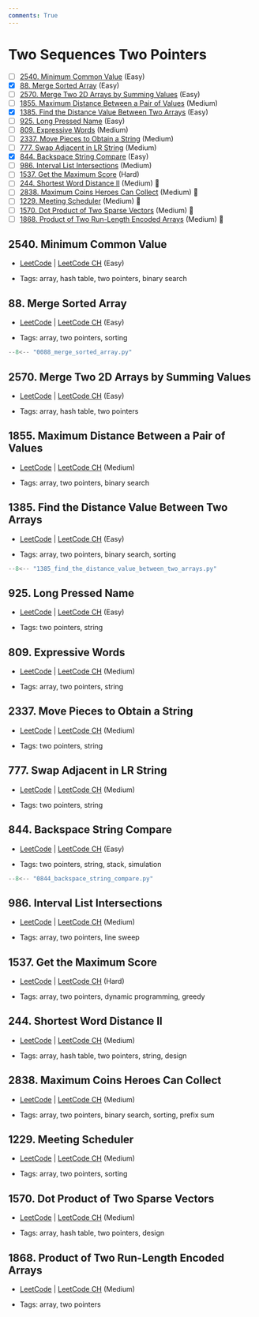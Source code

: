 ```yaml
---
comments: True
---
```


# Two Sequences Two Pointers

- [ ] [2540. Minimum Common Value](https://leetcode.cn/problems/minimum-common-value/) (Easy)
- [x] [88. Merge Sorted Array](https://leetcode.cn/problems/merge-sorted-array/) (Easy)
- [ ] [2570. Merge Two 2D Arrays by Summing Values](https://leetcode.cn/problems/merge-two-2d-arrays-by-summing-values/) (Easy)
- [ ] [1855. Maximum Distance Between a Pair of Values](https://leetcode.cn/problems/maximum-distance-between-a-pair-of-values/) (Medium)
- [x] [1385. Find the Distance Value Between Two Arrays](https://leetcode.cn/problems/find-the-distance-value-between-two-arrays/) (Easy)
- [ ] [925. Long Pressed Name](https://leetcode.cn/problems/long-pressed-name/) (Easy)
- [ ] [809. Expressive Words](https://leetcode.cn/problems/expressive-words/) (Medium)
- [ ] [2337. Move Pieces to Obtain a String](https://leetcode.cn/problems/move-pieces-to-obtain-a-string/) (Medium)
- [ ] [777. Swap Adjacent in LR String](https://leetcode.cn/problems/swap-adjacent-in-lr-string/) (Medium)
- [x] [844. Backspace String Compare](https://leetcode.cn/problems/backspace-string-compare/) (Easy)
- [ ] [986. Interval List Intersections](https://leetcode.cn/problems/interval-list-intersections/) (Medium)
- [ ] [1537. Get the Maximum Score](https://leetcode.cn/problems/get-the-maximum-score/) (Hard)
- [ ] [244. Shortest Word Distance II](https://leetcode.cn/problems/shortest-word-distance-ii/) (Medium) 👑
- [ ] [2838. Maximum Coins Heroes Can Collect](https://leetcode.cn/problems/maximum-coins-heroes-can-collect/) (Medium) 👑
- [ ] [1229. Meeting Scheduler](https://leetcode.cn/problems/meeting-scheduler/) (Medium) 👑
- [ ] [1570. Dot Product of Two Sparse Vectors](https://leetcode.cn/problems/dot-product-of-two-sparse-vectors/) (Medium) 👑
- [ ] [1868. Product of Two Run-Length Encoded Arrays](https://leetcode.cn/problems/product-of-two-run-length-encoded-arrays/) (Medium) 👑

## 2540. Minimum Common Value

-   [LeetCode](https://leetcode.com/problems/minimum-common-value/) | [LeetCode CH](https://leetcode.cn/problems/minimum-common-value/) (Easy)

-   Tags: array, hash table, two pointers, binary search

## 88. Merge Sorted Array

-   [LeetCode](https://leetcode.com/problems/merge-sorted-array/) | [LeetCode CH](https://leetcode.cn/problems/merge-sorted-array/) (Easy)

-   Tags: array, two pointers, sorting

```python title="88. Merge Sorted Array - Python Solution"
--8<-- "0088_merge_sorted_array.py"
```

## 2570. Merge Two 2D Arrays by Summing Values

-   [LeetCode](https://leetcode.com/problems/merge-two-2d-arrays-by-summing-values/) | [LeetCode CH](https://leetcode.cn/problems/merge-two-2d-arrays-by-summing-values/) (Easy)

-   Tags: array, hash table, two pointers

## 1855. Maximum Distance Between a Pair of Values

-   [LeetCode](https://leetcode.com/problems/maximum-distance-between-a-pair-of-values/) | [LeetCode CH](https://leetcode.cn/problems/maximum-distance-between-a-pair-of-values/) (Medium)

-   Tags: array, two pointers, binary search

## 1385. Find the Distance Value Between Two Arrays

-   [LeetCode](https://leetcode.com/problems/find-the-distance-value-between-two-arrays/) | [LeetCode CH](https://leetcode.cn/problems/find-the-distance-value-between-two-arrays/) (Easy)

-   Tags: array, two pointers, binary search, sorting

```python title="1385. Find the Distance Value Between Two Arrays - Python Solution"
--8<-- "1385_find_the_distance_value_between_two_arrays.py"
```

## 925. Long Pressed Name

-   [LeetCode](https://leetcode.com/problems/long-pressed-name/) | [LeetCode CH](https://leetcode.cn/problems/long-pressed-name/) (Easy)

-   Tags: two pointers, string

## 809. Expressive Words

-   [LeetCode](https://leetcode.com/problems/expressive-words/) | [LeetCode CH](https://leetcode.cn/problems/expressive-words/) (Medium)

-   Tags: array, two pointers, string

## 2337. Move Pieces to Obtain a String

-   [LeetCode](https://leetcode.com/problems/move-pieces-to-obtain-a-string/) | [LeetCode CH](https://leetcode.cn/problems/move-pieces-to-obtain-a-string/) (Medium)

-   Tags: two pointers, string

## 777. Swap Adjacent in LR String

-   [LeetCode](https://leetcode.com/problems/swap-adjacent-in-lr-string/) | [LeetCode CH](https://leetcode.cn/problems/swap-adjacent-in-lr-string/) (Medium)

-   Tags: two pointers, string

## 844. Backspace String Compare

-   [LeetCode](https://leetcode.com/problems/backspace-string-compare/) | [LeetCode CH](https://leetcode.cn/problems/backspace-string-compare/) (Easy)

-   Tags: two pointers, string, stack, simulation

```python title="844. Backspace String Compare - Python Solution"
--8<-- "0844_backspace_string_compare.py"
```

## 986. Interval List Intersections

-   [LeetCode](https://leetcode.com/problems/interval-list-intersections/) | [LeetCode CH](https://leetcode.cn/problems/interval-list-intersections/) (Medium)

-   Tags: array, two pointers, line sweep

## 1537. Get the Maximum Score

-   [LeetCode](https://leetcode.com/problems/get-the-maximum-score/) | [LeetCode CH](https://leetcode.cn/problems/get-the-maximum-score/) (Hard)

-   Tags: array, two pointers, dynamic programming, greedy

## 244. Shortest Word Distance II

-   [LeetCode](https://leetcode.com/problems/shortest-word-distance-ii/) | [LeetCode CH](https://leetcode.cn/problems/shortest-word-distance-ii/) (Medium)

-   Tags: array, hash table, two pointers, string, design

## 2838. Maximum Coins Heroes Can Collect

-   [LeetCode](https://leetcode.com/problems/maximum-coins-heroes-can-collect/) | [LeetCode CH](https://leetcode.cn/problems/maximum-coins-heroes-can-collect/) (Medium)

-   Tags: array, two pointers, binary search, sorting, prefix sum

## 1229. Meeting Scheduler

-   [LeetCode](https://leetcode.com/problems/meeting-scheduler/) | [LeetCode CH](https://leetcode.cn/problems/meeting-scheduler/) (Medium)

-   Tags: array, two pointers, sorting

## 1570. Dot Product of Two Sparse Vectors

-   [LeetCode](https://leetcode.com/problems/dot-product-of-two-sparse-vectors/) | [LeetCode CH](https://leetcode.cn/problems/dot-product-of-two-sparse-vectors/) (Medium)

-   Tags: array, hash table, two pointers, design

## 1868. Product of Two Run-Length Encoded Arrays

-   [LeetCode](https://leetcode.com/problems/product-of-two-run-length-encoded-arrays/) | [LeetCode CH](https://leetcode.cn/problems/product-of-two-run-length-encoded-arrays/) (Medium)

-   Tags: array, two pointers
